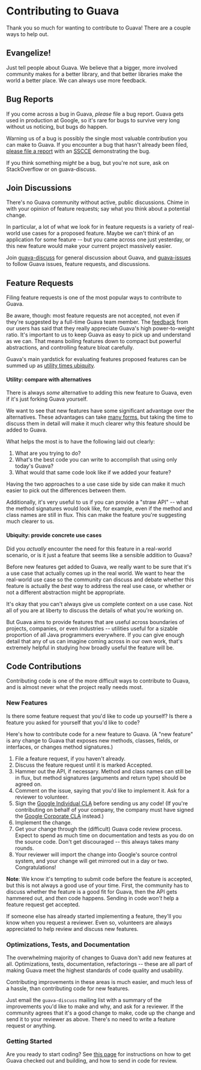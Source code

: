 # Contributing to Guava

Thank you so much for wanting to contribute to Guava! There are a couple ways to
help out.

## Evangelize!

Just tell people about Guava. We believe that a bigger, more involved community
makes for a better library, and that better libraries make the world a better
place. We can always use more feedback.

## Bug Reports

If you come across a bug in Guava, _please_ file a bug report. Guava gets used
in production at Google, so it's rare for bugs to survive very long without us
noticing, but bugs do happen.

Warning us of a bug is possibly the single most valuable contribution you can
make to Guava. If you encounter a bug that hasn't already been filed, [please
file a report](https://github.com/google/guava/issues/new) with an
[SSCCE](http://sscce.org/) demonstrating the bug.

If you think something _might_ be a bug, but you're not sure, ask on
StackOverflow or on guava-discuss.

## Join Discussions

There's no Guava community without active, public discussions. Chime in with
your opinion of feature requests; say what you think about a potential change.

In particular, a lot of what we look for in feature requests is a variety of
real-world use cases for a proposed feature. Maybe we can't think of an
application for some feature -- but you came across one just yesterday, or this
new feature would make your current project massively easier.

Join [guava-discuss] for general discussion about Guava, and [guava-issues]
to follow Guava issues, feature requests, and discussions.

## Feature Requests

Filing feature requests is one of the most popular ways to contribute to Guava.

Be aware, though: most feature requests are not accepted, not even if they're
suggested by a full-time Guava team member. The
[feedback](http://stackoverflow.com/a/4543114/869736) from our users has said
that they really appreciate Guava's high power-to-weight ratio. It's important
to us to keep Guava as easy to pick up and understand as we can. That means
boiling features down to compact but powerful abstractions, and controlling
feature bloat carefully.

Guava's main yardstick for evaluating features proposed features can be summed
up as [utility times ubiquity].

#### Utility: compare with alternatives

There is always _some_ alternative to adding this new feature to Guava, even if
it's just forking Guava yourself.

We want to see that new features have some significant advantage over the
alternatives. These advantages can take [many forms][utility], but taking the
time to discuss them in detail will make it much clearer why this feature should
be added to Guava.

What helps the most is to have the following laid out clearly:

1.  What are you trying to do?
1.  What's the best code you can write to accomplish that using only today's
    Guava?
1.  What would that same code look like if we added your feature?

Having the two approaches to a use case side by side can make it much easier to
pick out the differences between them.

Additionally, it's very useful to us if you can provide a "straw API" -- what
the method signatures would look like, for example, even if the method and class
names are still in flux. This can make the feature you're suggesting much
clearer to us.

#### Ubiquity: provide concrete use cases

Did you _actually_ encounter the need for this feature in a real-world scenario,
or is it just a feature that seems like a sensible addition to Guava?

Before new features get added to Guava, we really want to be sure that it's a
use case that actually comes up in the real world. We want to hear the
real-world use case so the community can discuss and debate whether this feature
is actually the _best_ way to address the real use case, or whether or not a
different abstraction might be appropriate.

It's okay that you can't always give us complete context on a use case. Not all
of you are at liberty to discuss the details of what you're working on.

But Guava aims to provide features that are useful across boundaries of
projects, companies, or even industries -- utilities useful for a sizable
proportion of all Java programmers everywhere. If you can give enough detail
that any of us can imagine coming across in our own work, that's extremely
helpful in studying how broadly useful the feature will be.

## Code Contributions

Contributing code is one of the more difficult ways to contribute to Guava, and
is almost never what the project really needs most.

### New Features

Is there some feature request that you'd like to code up yourself? Is there a
feature you asked for yourself that you'd like to code?

Here's how to contribute code for a new feature to Guava. (A "new feature" is
any change to Guava that exposes new methods, classes, fields, or interfaces, or
changes method signatures.)

1.  File a feature request, if you haven't already.
1.  Discuss the feature request until it is marked Accepted.
1.  Hammer out the API, if necessary. Method and class names can still be in
    flux, but method signatures (arguments and return type) should be agreed on.
1.  Comment on the issue, saying that you'd like to implement it. Ask for a
    reviewer to volunteer.
1.  Sign the [Google Individual CLA] before sending us any code! (If you're
    contributing on behalf of your company, the company must have signed the
    [Google Corporate CLA] instead.)
1.  Implement the change.
1.  Get your change through the (difficult) Guava code review process. Expect to
    spend as much time on documentation and tests as you do on the source code.
    Don't get discouraged -- this always takes many rounds.
1.  Your reviewer will import the change into Google's source control system,
    and your change will get mirrored out in a day or two. Congratulations!

**Note**: We know it's tempting to submit code before the feature is accepted,
but this is not always a good use of your time. First, the community has to
discuss whether the feature is a good fit for Guava, then the API gets hammered
out, and _then_ code happens. Sending in code _won't_ help a feature request get
accepted.

If someone else has already started implementing a feature, they'll you know
when you request a reviewer. Even so, volunteers are always appreciated to help
review and discuss new features.

### Optimizations, Tests, and Documentation

The overwhelming majority of changes to Guava don't add new features at all.
Optimizations, tests, documentation, refactorings -- these are all part of
making Guava meet the highest standards of code quality and usability.

Contributing improvements in these areas is much easier, and much less of a
hassle, than contributing code for new features.

Just email the `guava-discuss` mailing list with a summary of the improvements
you'd like to make and why, and ask for a reviewer. If the community agrees that
it's a good change to make, code up the change and send it to your reviewer as
above. There's no need to write a feature request or anything.

### Getting Started

Are you ready to start coding? See [this page][contributor-set-up] for
instructions on how to get Guava checked out and building, and how to send in
code for review.

[guava-discuss]: https://groups.google.com/forum/?fromgroups#!forum/guava-discuss
[guava-issues]: https://groups.google.com/forum/?fromgroups#!forum/guava-issues
[utility times ubiquity]: PhilosophyExplained#utility-times-ubiquity
[utility]: PhilosophyExplained#utility
[Google Individual CLA]: https://developers.google.com/open-source/cla/individual
[Google Corporate CLA]: https://developers.google.com/open-source/cla/corporate
[contributor-set-up]: ContributorSetUp
